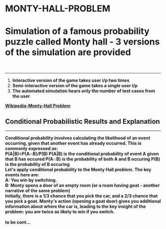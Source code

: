 # MONTY-HALL-PROBLEM
<h1><b>Simulation of a famous probability puzzle called Monty hall - 3 versions of the simulation are provided </b></h1> 
<br>
<hr>
<ol>
  <li><b>Interactive version of the game takes user i/p two times</b></li>
  <li><b>Semi-interactive version of the game takes a single user i/p </b></li>
  <li><b>The automated simulation hears only the number of test cases from the user</b></li>
</ol>
<a href="https://en.wikipedia.org/wiki/Monty_Hall_problem"><b>Wikipedia-Monty-Hall Problem<b></a><br>
<h2><b>Conditional Probabilistic Results and Explanation<b></h2>
<hr>
  
<div>Conditional probability involves calculating the likelihood of an event occurring, given that another event has already occurred. This is commonly expressed as:</div>

<div>
    P(A|B)=P(A∩B)/P(B)
    P(A|B) is the conditional probability of event A given that B has occured
    P(A∩B) is the probability of both A and B occuring
    P(B) is the probability of B occuring
</div>
<div>
  Let's apply conditional probability to the Monty Hall problem. The key events here are:<br>
  A: You win by switching.<br>
  B: Monty opens a door of an empty room (or a room having goat - another narrative of the same   problem)<br>
  Initially, there is a 1/3 chance that you pick the car, and a 2/3 chance that you pick a        goat. <b>Monty's action (opening a goat door) gives you additional information about where      the car is, leading to the key insight of the problem: you are twice as likely to win if 
  you switch.<b><br>
</div>
<br>
to be cont...


    

  



